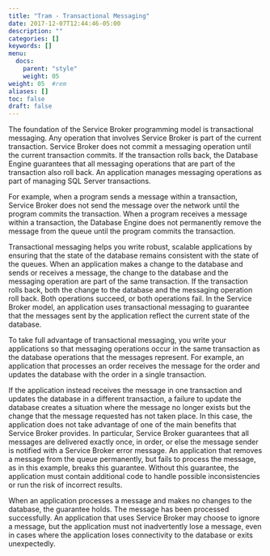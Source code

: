 ```yaml
---
title: "Tram - Transactional Messaging"
date: 2017-12-07T12:44:46-05:00
description: ""
categories: []
keywords: []
menu:
  docs:
    parent: "style"
    weight: 05
weight: 05	#rem
aliases: []
toc: false
draft: false
---
```


The foundation of the Service Broker programming model is transactional messaging. Any operation that 
involves Service Broker is part of the current transaction. Service Broker does not commit a messaging 
operation until the current transaction commits. If the transaction rolls back, the Database Engine 
guarantees that all messaging operations that are part of the transaction also roll back. An application 
manages messaging operations as part of managing SQL Server transactions.

For example, when a program sends a message within a transaction, Service Broker does not send the message 
over the network until the program commits the transaction. When a program receives a message within a 
transaction, the Database Engine does not permanently remove the message from the queue until the program 
commits the transaction.

Transactional messaging helps you write robust, scalable applications by ensuring that the state of the 
database remains consistent with the state of the queues. When an application makes a change to the 
database and sends or receives a message, the change to the database and the messaging operation are 
part of the same transaction. If the transaction rolls back, both the change to the database and the 
messaging operation roll back. Both operations succeed, or both operations fail. In the Service Broker 
model, an application uses transactional messaging to guarantee that the messages sent by the application 
reflect the current state of the database.

To take full advantage of transactional messaging, you write your applications so that messaging operations 
occur in the same transaction as the database operations that the messages represent. For example, an 
application that processes an order receives the message for the order and updates the database with the 
order in a single transaction.

If the application instead receives the message in one transaction and updates the database in a different 
transaction, a failure to update the database creates a situation where the message no longer exists but the 
change that the message requested has not taken place. In this case, the application does not take advantage 
of one of the main benefits that Service Broker provides. In particular, Service Broker guarantees that all 
messages are delivered exactly once, in order, or else the message sender is notified with a Service Broker 
error message. An application that removes a message from the queue permanently, but fails to process the 
message, as in this example, breaks this guarantee. Without this guarantee, the application must contain 
additional code to handle possible inconsistencies or run the risk of incorrect results.

When an application processes a message and makes no changes to the database, the guarantee holds. The message 
has been processed successfully. An application that uses Service Broker may choose to ignore a message, but 
the application must not inadvertently lose a message, even in cases where the application loses connectivity 
to the database or exits unexpectedly.

